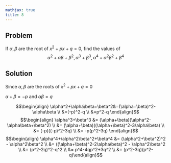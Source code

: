 ```yaml
---
mathjax: true
title: 8
---
```


## Problem 
If $\alpha,\beta$ are the root of $x^2+px+q=0$, find the values of 
$$\alpha^2+\alpha\beta+\beta^2, \alpha^3+\beta^3, \alpha^4+\alpha^2\beta^2+\beta^4$$

## Solution

Since $\alpha,\beta$ are the roots of $x^2+px+q=0$

$\alpha+\beta=-p$ and $\alpha\beta=q$

$$\begin{align} \alpha^2+\alpha\beta+\beta^2&=(\alpha+\beta)^2-\alpha\beta \\
                                            &=(-p)^2-q \\
                                            &=p^2-q \end{align}$$
$$\begin{align} \alpha^3+\beta^3 &= (\alpha+\beta)(\alpha^2-\alpha\beta+\beta^2) \\
                                 &= (\alpha+\beta)((\alpha+\beta)^2-3\alpha\beta) \\
                                 &= (-p)((-p)^2-3q) \\
                                 &= -p(p^2-3q) \end{align}$$
$$\begin{align} \alpha^4+\alpha^2\beta^2+\beta^4 &= (\alpha^2+\beta^2)^2 - \alpha^2\beta^2 \\
                                                 &= ((\alpha+\beta)^2-2\alpha\beta)^2 - \alpha^2\beta^2 \\
                                                 &= (p^2-2q)^2-q^2 \\
                                                 &= p^4-4qp^2+3q^2 \\
                                                 &= (p^2-3q)(p^2-q)\end{align}$$
                                            
